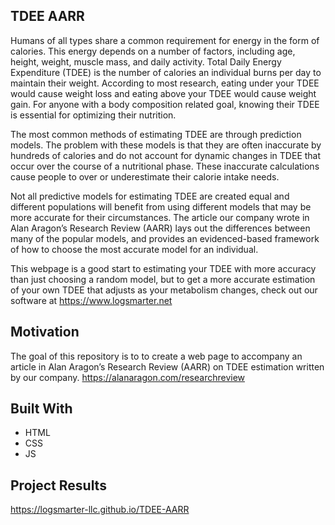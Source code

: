 ## TDEE AARR
Humans of all types share a common requirement for energy in the form of calories. This energy depends on a number of factors, including age, height, weight, muscle mass, and daily activity. Total Daily Energy Expenditure (TDEE) is the number of calories an individual burns per day to maintain their weight. According to most research, eating under your TDEE would cause weight loss and eating above your TDEE would cause weight gain. For anyone with a body composition related goal, knowing their TDEE is essential for optimizing their nutrition. 

The most common methods of estimating TDEE are through prediction models. The problem with these models is that they are often inaccurate by hundreds of calories and do not account for dynamic changes in TDEE that occur over the course of a nutritional phase. These inaccurate calculations cause people to over or underestimate their calorie intake needs. 

Not all predictive models for estimating TDEE are created equal and different populations will benefit from using different models that may be more accurate for their circumstances. The article our company wrote in Alan Aragon’s Research Review (AARR) lays out the differences between many of the popular models, and provides an evidenced-based framework of how to choose the most accurate model for an individual.

This webpage is a good start to estimating your TDEE with more accuracy than just choosing a random model, but to get a more accurate estimation of your own 
TDEE that adjusts as your metabolism changes, check out our software at https://www.logsmarter.net


## Motivation
The goal of this repository is to to create a web page to accompany an article in Alan Aragon’s Research Review (AARR) on TDEE estimation written by our company.
https://alanaragon.com/researchreview

## Built With
- HTML
- CSS
- JS
    
## Project Results
https://logsmarter-llc.github.io/TDEE-AARR
